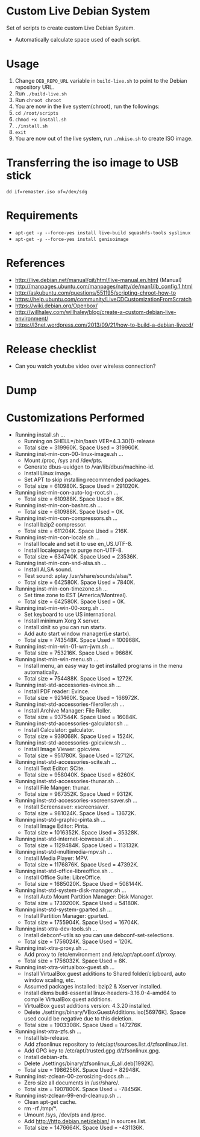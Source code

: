 # Custom Live Debian System
Set of scripts to create custom Live Debian System.
* Automatically calculate space used of each script. 

# Usage
1. Change `DEB_REPO_URL` variable in `build-live.sh` to point to the Debian repository URL.
1. Run `./build-live.sh`
1. Run `chroot chroot`
1. You are now in the live system(chroot), run the followings:
1. `cd /root/scripts`
1. `chmod +x install.sh`
1. `./install.sh`
1. `exit`
1. You are now out of the live system, run `./mkiso.sh` to create ISO image.

# Transferring the iso image to USB stick
```
dd if=remaster.iso of=/dev/sdg
```

# Requirements
* `apt-get -y --force-yes install live-build squashfs-tools syslinux`
* `apt-get -y --force-yes install genisoimage` 

# References
* http://live.debian.net/manual/git/html/live-manual.en.html (Manual)
* http://manpages.ubuntu.com/manpages/natty/de/man1/lb_config.1.html
* http://askubuntu.com/questions/551195/scripting-chroot-how-to
* https://help.ubuntu.com/community/LiveCDCustomizationFromScratch
* https://wiki.debian.org/Openbox/
* http://willhaley.com/willhaley/blog/create-a-custom-debian-live-environment/
* https://l3net.wordpress.com/2013/09/21/how-to-build-a-debian-livecd/

# Release checklist
* Can you watch youtube video over wireless connection?

# Dump


# Customizations Performed
  * Running install.sh ...
    * Running on SHELL=/bin/bash VER=4.3.30(1)-release
    * Total size = 319960K. Space Used = 319960K.
  * Running inst-min-con-00-linux-image.sh ...
    * Mount /proc, /sys and /dev/pts.
    * Generate dbus-uuidgen to /var/lib/dbus/machine-id.
    * Install Linux image.
    * Set APT to skip installing recommended packages.
    * Total size = 610980K. Space Used = 291020K.
  * Running inst-min-con-auto-log-root.sh ...
    * Total size = 610988K. Space Used = 8K.
  * Running inst-min-con-bashrc.sh ...
    * Total size = 610988K. Space Used = 0K.
  * Running inst-min-con-compressors.sh ...
    * Install bzip2 compressor.
    * Total size = 611204K. Space Used = 216K.
  * Running inst-min-con-locale.sh ...
    * Install locale and set it to use en_US.UTF-8.
    * Install localepurge to purge non-UTF-8.
    * Total size = 634740K. Space Used = 23536K.
  * Running inst-min-con-snd-alsa.sh ...
    * Install ALSA sound.
    * Test sound: aplay /usr/share/sounds/alsa/*.
    * Total size = 642580K. Space Used = 7840K.
  * Running inst-min-con-timezone.sh ...
    * Set time zone to EST (America/Montreal).
    * Total size = 642580K. Space Used = 0K.
  * Running inst-min-win-00-xorg.sh ...
    * Set keyboard to use US international.
    * Install minimum Xorg X server.
    * Install xinit so you can run startx.
    * Add auto start window manager(i.e startx).
    * Total size = 743548K. Space Used = 100968K.
  * Running inst-min-win-01-wm-jwm.sh ...
    * Total size = 753216K. Space Used = 9668K.
  * Running inst-min-win-menu.sh ...
    * Install menu, an easy way to get installed programs in the menu automatically.
    * Total size = 754488K. Space Used = 1272K.
  * Running inst-std-accessories-evince.sh ...
    * Install PDF reader: Evince.
    * Total size = 921460K. Space Used = 166972K.
  * Running inst-std-accessories-fileroller.sh ...
    * Install Archive Manager: File Roller.
    * Total size = 937544K. Space Used = 16084K.
  * Running inst-std-accessories-galculator.sh ...
    * Install Calculator: galculator.
    * Total size = 939068K. Space Used = 1524K.
  * Running inst-std-accessories-gpicview.sh ...
    * Install Image Viewer: gpicview.
    * Total size = 951780K. Space Used = 12712K.
  * Running inst-std-accessories-scite.sh ...
    * Install Text Editor: SCite.
    * Total size = 958040K. Space Used = 6260K.
  * Running inst-std-accessories-thunar.sh ...
    * Install File Manger: thunar.
    * Total size = 967352K. Space Used = 9312K.
  * Running inst-std-accessories-xscreensaver.sh ...
    * Install Screensaver: xscreensaver.
    * Total size = 981024K. Space Used = 13672K.
  * Running inst-std-graphic-pinta.sh ...
    * Install Image Editor: Pinta.
    * Total size = 1016352K. Space Used = 35328K.
  * Running inst-std-internet-iceweseal.sh ...
    * Total size = 1129484K. Space Used = 113132K.
  * Running inst-std-multimedia-mpv.sh ...
    * Install Media Player: MPV.
    * Total size = 1176876K. Space Used = 47392K.
  * Running inst-std-office-libreoffice.sh ...
    * Install Office Suite: LibreOffice.
    * Total size = 1685020K. Space Used = 508144K.
  * Running inst-std-system-disk-manager.sh ...
    * Install Auto Mount Partition Manager: Disk Manager.
    * Total size = 1739200K. Space Used = 54180K.
  * Running inst-std-system-gparted.sh ...
    * Install Partition Manager: gparted.
    * Total size = 1755904K. Space Used = 16704K.
  * Running inst-xtra-dev-tools.sh ...
    * Install debconf-utils so you can use debconf-set-selections.
    * Total size = 1756024K. Space Used = 120K.
  * Running inst-xtra-proxy.sh ...
    * Add proxy to /etc/environment and /etc/apt/apt.conf.d/proxy.
    * Total size = 1756032K. Space Used = 8K.
  * Running inst-xtra-virtualbox-guest.sh ...
    * Install VirtualBox guest additions to Shared folder/clipboard, auto window scaling, etc.
    * Assumed packages installed: bzip2 & Xserver installed.
    * Install dkms build-essential linux-headers-3.16.0-4-amd64 to compile VirtualBox guest additions.
    * VirtualBox guest additions version:        4.3.20 installed.
    * Delete ./settings/binary/VBoxGuestAdditions.iso[56976K]. Space used could be negative due to this deletion.
    * Total size = 1903308K. Space Used = 147276K.
  * Running inst-xtra-zfs.sh ...
    * Install lsb-release.
    * Add zfsonlinux repository to /etc/apt/sources.list.d/zfsonlinux.list.
    * Add GPG key to /etc/apt/trusted.gpg.d/zfsonlinux.gpg.
    * Install debian-zfs.
    * Delete ./settings/binary/zfsonlinux_6_all.deb[1992K].
    * Total size = 1986256K. Space Used = 82948K.
  * Running inst-zclean-00-zerosizing-docs.sh ...
    * Zero size all documents in /usr/share/.
    * Total size = 1907800K. Space Used = -78456K.
  * Running inst-zclean-99-end-cleanup.sh ...
    * Clean apt-get cache.
    * rm -rf /tmp/*.
    * Umount /sys, /dev/pts and /proc.
    * Add http://http.debian.net/debian/ in sources.list.
    * Total size = 1476664K. Space Used = -431136K.
